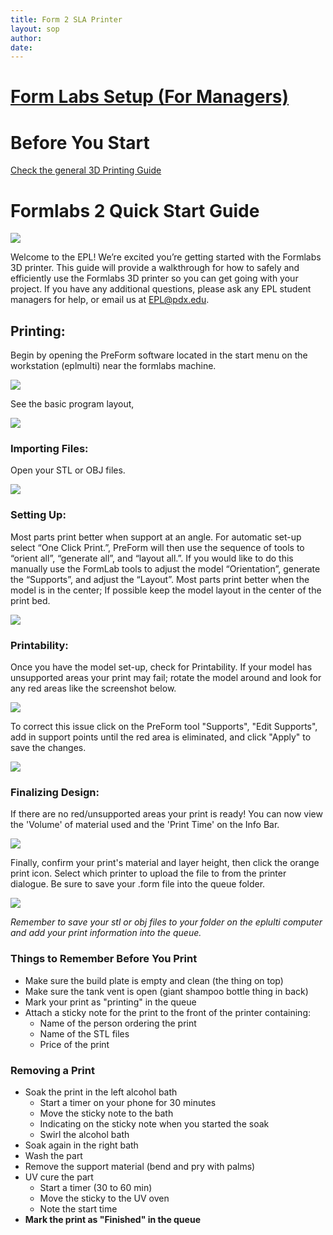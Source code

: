 ```yaml
---
title: Form 2 SLA Printer
layout: sop
author: 
date: 
---
```


# [Form Labs Setup (For Managers)](Formlabs2QuickStartGuide)

# Before You Start
[Check the general 3D Printing Guide](/doc/equip/printer/3D-Printing-Checklist)

# Formlabs 2 Quick Start Guide 

![](img/Cover_image.PNG)

Welcome to the EPL! We’re excited you’re getting started with
the Formlabs 3D printer. This guide will provide a walkthrough
for how to safely and efficiently use the Formlabs 3D printer so
you can get going with your project. If you have any additional
questions, please ask any EPL student managers for help, or
email us at EPL@pdx.edu.

## Printing:

Begin by opening the PreForm software located in the start menu on the workstation (eplmulti) near the formlabs machine. 

![](img/Preform_Open.png)


See the basic program layout,


![](img/image29.jpg)

### Importing Files:

Open your STL or OBJ files. 


![](img/Preform_Import.png)


### Setting Up:

Most parts print better when support at an angle. For automatic set-up select “One Click Print.”, PreForm will then use the sequence of tools to “orient all”, “generate all”, and “layout all.”. If you would like to do this manually use the FormLab tools to adjust the model “Orientation”, generate the “Supports”, and adjust the “Layout”. Most parts print better when the model is in the center; If possible keep the model layout in the center of the print bed.


![](img/Preform_OneClickPrint.png)


### Printability:

Once you have the model set-up, check for Printability. If your model has unsupported areas your print may fail; rotate the model around and look for any red areas like the screenshot below.  


![](img/Preform_SupportError.png)


To correct this issue click on the PreForm tool "Supports", "Edit Supports", add in support points until the red area is eliminated, and click "Apply" to save the changes.


![](img/Preform_EditSupport.png)


### Finalizing Design:

If there are no red/unsupported areas your print is ready! You can now view the 'Volume' of material used and the 'Print Time' on the Info Bar.


![](img/Preform_Ready.png)


Finally, confirm your print's material and layer height, then click the orange print icon. Select which printer to upload the file to from the printer dialogue. Be sure to save your .form file into the queue folder.


![](img/Preform_Print.png)

*Remember to save your stl or obj files to your folder on the eplulti computer and add your print information into the queue.*

### Things to Remember Before You Print

- Make sure the build plate is empty and clean (the thing on top)
- Make sure the tank vent is open (giant shampoo bottle thing in back)
- Mark your print as "printing" in the queue
- Attach a sticky note for the print to the front of the printer containing:
    - Name of the person ordering the print
    - Name of the STL files
    - Price of the print

### Removing a Print

- Soak the print in the left alcohol bath
	- Start a timer on your phone for 30 minutes
	- Move the sticky note to the bath
	- Indicating on the sticky note when you started the soak 
	- Swirl the alcohol bath
- Soak again in the right bath
- Wash the part
- Remove the support material (bend and pry with palms)
- UV cure the part
	- Start a timer (30 to 60 min)
	- Move the sticky to the UV oven
	- Note the start time
- __Mark the print as "Finished" in the queue__

